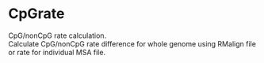 CpGrate
=======

CpG/nonCpG rate calculation.  
Calculate CpG/nonCpG rate difference for whole genome using RMalign file or rate for individual MSA file.
